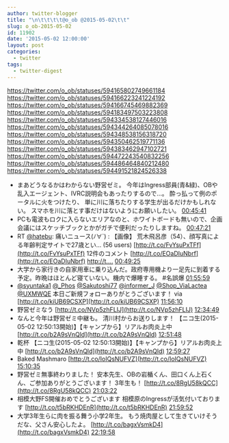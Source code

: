 ```yaml
---
author: twitter-blogger
title: "\n\t\t\t\t@o_ob @2015-05-02\t\t"
slug: o_ob-2015-05-02
id: 11902
date: '2015-05-02 12:00:00'
layout: post
categories:
  - twitter
tags:
  - twitter-digest
---
```


https://twitter.com/o_ob/statuses/594165802749661184 https://twitter.com/o_ob/statuses/594166223241224192 https://twitter.com/o_ob/statuses/594166745469882369 https://twitter.com/o_ob/statuses/594183497503223808 https://twitter.com/o_ob/statuses/594334538127446016 https://twitter.com/o_ob/statuses/594344264085078016 https://twitter.com/o_ob/statuses/594348538156318720 https://twitter.com/o_ob/statuses/594350462519771136 https://twitter.com/o_ob/statuses/594383462947102721 https://twitter.com/o_ob/statuses/594472243540832256 https://twitter.com/o_ob/statuses/594486464840212480 https://twitter.com/o_ob/statuses/594491521824526338  

*   まあどうなるかはわからない野営ゼミ。 今年はIngress部員(青&緑)、OBや乱入エージェント、IVRC説明会もあったりするので…。 酔っ払って例のポータルに火をつけたり、 単に川に落ちたりする学生が出るだけかもしれない。 スマホを川に落とす事だけはないようにお願いしたい。 [00:45:41](https://twitter.com/o_ob/statuses/594165802749661184)
*   PCも電波もロクに入らないエリアなのと、ホワイトボードも無いので、企画会議にはスケッチブックとかがガチで便利だったりしますね。 [00:47:21](https://twitter.com/o_ob/statuses/594166223241224192)
*   RT [@hatebu](https://twitter.com/hatebu): 痛いニュース(ﾉ∀`) : 【画像】 荒木飛呂彦（54）、顔写真による年齢判定サイトで27歳とい... (56 users) [http://t.co/FvYsuPxTFf](http://t.co/FvYsuPxTFf) 12件のコメント [http://t.co/EOaDIuNbrf](http://t.co/EOaDIuNbrf) [http://t.…](http://t.…) [00:49:25](https://twitter.com/o_ob/statuses/594166745469882369)
*   大学から家行きの自家用車に乗り込んだ。政府専用機より一足先に到着する予定。昨晩はほとんど寝ていない。機内で爆睡する。 #名誤爆 [01:55:59](https://twitter.com/o_ob/statuses/594183497503223808)
*   [@syuntaka1](https://twitter.com/syuntaka1) [@_Phos](https://twitter.com/_Phos) [@Sakutoshi77](https://twitter.com/Sakutoshi77) [@informer_J](https://twitter.com/informer_J) [@Shop_ViaLactea](https://twitter.com/Shop_ViaLactea) [@UXMWQE](https://twitter.com/UXMWQE) 本日ご新規フォローありがとうございます！ via [http://t.co/kiUB69CSXP](http://t.co/kiUB69CSXP) [11:56:10](https://twitter.com/o_ob/statuses/594334538127446016)
*   野営ゼミなう [http://t.co/NVp5zhFLIJ](http://t.co/NVp5zhFLIJ) [12:34:49](https://twitter.com/o_ob/statuses/594344264085078016)
*   なんと今年は野営ゼミ中継も。 清川村からお送りします！ 【ニコ生(2015-05-02 12:50:13開始)】【キャンプから】リアルお肉炎上中 [http://t.co/b2A9sVnQld](http://t.co/b2A9sVnQld) [12:51:48](https://twitter.com/o_ob/statuses/594348538156318720)
*   乾杯 【ニコ生(2015-05-02 12:50:13開始)】【キャンプから】リアルお肉炎上中 [http://t.co/b2A9sVnQld](http://t.co/b2A9sVnQld) [12:59:27](https://twitter.com/o_ob/statuses/594350462519771136)
*   Baked Mashmaro [http://t.co/IoIQsNUFVZ](http://t.co/IoIQsNUFVZ) [15:10:35](https://twitter.com/o_ob/statuses/594383462947102721)
*   野営ゼミ無事終わりました！ 安本先生、OBの岩楯くん、田口くん上石くん、ご参加ありがとうございます！ 3年生も！ [http://t.co/8RgU58kQCC](http://t.co/8RgU58kQCC) [21:03:22](https://twitter.com/o_ob/statuses/594472243540832256)
*   相模大野FS開催おめでとうございます 相模原のIngressが活気付いております [http://t.co/t5bRKHDEnR](http://t.co/t5bRKHDEnR) [21:59:52](https://twitter.com/o_ob/statuses/594486464840212480)
*   大学3年生らに肉を振る舞う小学2年生。 もう焼肉屋として生きていけそうだな、父さん安心したよ。 [http://t.co/bagxVsmkD4](http://t.co/bagxVsmkD4) [22:19:58](https://twitter.com/o_ob/statuses/594491521824526338)